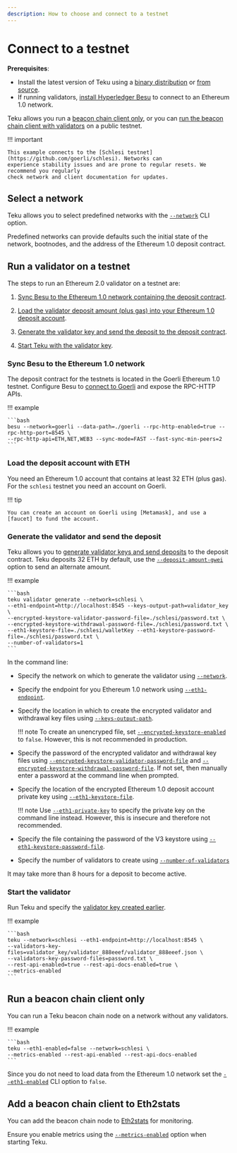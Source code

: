 ```yaml
---
description: How to choose and connect to a testnet
---
```


# Connect to a testnet

**Prerequisites**:

* Install the latest version of Teku using a [binary distribution](Install-Binaries.md)
    or [from source](Build-From-Source.md).
* If running validators, [install Hyperledger Besu] to connect to an Ethereum 1.0 network.

Teku allows you run a [beacon chain client only], or you can [run the beacon chain client
with validators] on a public testnet.

!!! important

    This example connects to the [Schlesi testnet](https://github.com/goerli/schlesi). Networks can
    experience stability issues and are prone to regular resets. We recommend you regularly
    check network and client documentation for updates.


## Select a network

Teku allows you to select predefined networks with the
[`--network`](../../Reference/CLI/CLI-Syntax.md#network) CLI option.

Predefined networks can provide defaults such the initial state of the network,
bootnodes, and the address of the Ethereum 1.0 deposit contract.

## Run a validator on a testnet

The steps to run an Ethereum 2.0 validator on a testnet are:

1. [Sync Besu to the Ethereum 1.0 network containing
    the deposit contract](#sync-besu-to-the-ethereum-10-network).

1. [Load the validator deposit amount (plus gas) into
    your Ethereum 1.0  deposit account](#load-the-deposit-account-with-eth).

1. [Generate the validator key and send the deposit to the deposit
    contract](#send-the-validator-deposit).

1. [Start Teku with the validator key](#start-the-validator).

### Sync Besu to the Ethereum 1.0 network

The deposit contract for the testnets is located in the Goerli Ethereum 1.0 testnet.
Configure Besu to [connect to Goerli] and expose the RPC-HTTP APIs.

!!! example

    ```bash
    besu --network=goerli --data-path=./goerli --rpc-http-enabled=true --rpc-http-port=8545 \
    --rpc-http-api=ETH,NET,WEB3 --sync-mode=FAST --fast-sync-min-peers=2
    ```
    
### Load the deposit account with ETH

You need an Ethereum 1.0 account that contains at least 32 ETH (plus gas). For the
`schlesi` testnet you need an account on Goerli.

!!! tip
    
    You can create an account on Goerli using [Metamask], and use a [faucet] to fund the account.


### Generate the validator and send the deposit

Teku allows you to [generate validator keys and send deposits] to the deposit contract. 
Teku deposits 32 ETH by default, use the
[`--deposit-amount-gwei`](../../Reference/CLI/CLI-Subcommands.md#deposit-amount-gwei) option
to send an alternate amount.

!!! example

    ```bash
    teku validator generate --network=schlesi \
    --eth1-endpoint=http://localhost:8545 --keys-output-path=validator_key \
    --encrypted-keystore-validator-password-file=./schlesi/password.txt \
    --encrypted-keystore-withdrawal-password-file=./schlesi/password.txt \
    --eth1-keystore-file=./schlesi/walletKey --eth1-keystore-password-file=./schlesi/password.txt \
    --number-of-validators=1
    ```

In the command line:

* Specify the network on which to generate the validator using 
    [`--network`](../../Reference/CLI/CLI-Subcommands.md#network).
    
* Specify the endpoint for you Ethereum 1.0 network using
    [`--eth1-endpoint`](../../Reference/CLI/CLI-Subcommands.md#eth1-endpoint).
    
* Specify the location in which to create the encrypted validator and withdrawal key files using
    [`--keys-output-path`](../../Reference/CLI/CLI-Subcommands.md#keys-output-path). 

    !!! note
        To create an unencryped file, set
        [`--encrypted-keystore-enabled`](../../Reference/CLI/CLI-Subcommands.md#encrypted-keystore-enabled)
        to `false`. However, this is not recommended in production.

* Specify the password of the encrypted validator and withdrawal key files using 
    [`--encrypted-keystore-validator-password-file`](../../Reference/CLI/CLI-Subcommands.md#encrypted-keystore-validator-password-file)
    and [`--encrypted-keystore-withdrawal-password-file`](../../Reference/CLI/CLI-Subcommands.md#encrypted-keystore-withdrawal-password-file).
    If not set, then manually enter a password at the command line when prompted.
    
* Specify the location of the encrypted Ethereum 1.0 deposit account private key
    using [`--eth1-keystore-file`](../../Reference/CLI/CLI-Subcommands.md#eth1-keystore-file).
    
    !!! note
        Use [`--eth1-private-key`](../../Reference/CLI/CLI-Subcommands.md#eth1-private-key) to specify
        the private key on the command line instead. However, this is insecure and therefore not
        recommended.
    
* Specify the file containing the password of the V3 keystore using
    [`--eth1-keystore-password-file`](../../Reference/CLI/CLI-Subcommands.md#eth1-keystore-password-file).
    
* Specify the number of validators to create using
    [`--number-of-validators`](../../Reference/CLI/CLI-Subcommands.md#number-of-validators)

It may take more than 8 hours for a deposit to become active.

### Start the validator 

Run Teku and specify the [validator key created earlier](#generate-the-validator-and-send-the-deposit).

!!! example

    ```bash
    teku --network=schlesi --eth1-endpoint=http://localhost:8545 \
    --validators-key-files=validator_key/validator_888eeef/validator_888eeef.json \
    --validators-key-password-files=password.txt \
    --rest-api-enabled=true --rest-api-docs-enabled=true \
    --metrics-enabled
    ```


## Run a beacon chain client only

You can run a Teku beacon chain node on a network without any validators.

!!! example

    ```bash
    teku --eth1-enabled=false --network=schlesi \
    --metrics-enabled --rest-api-enabled --rest-api-docs-enabled
    ```

Since you do not need to load data from the Ethereum 1.0 network set the
[`--eth1-enabled`](../../Reference/CLI/CLI-Syntax.md#eth1-enabled) CLI option to
`false`.

## Add a beacon chain client to Eth2stats

You can add the beacon chain node to [Eth2stats](https://eth2stats.io/add-node) for monitoring.

Ensure you enable metrics using the
[`--metrics-enabled`](../../Reference/CLI/CLI-Syntax.md#metrics-enabled) option when
starting Teku.

<!-- links -->
[install Hyperledger Besu]: https://besu.hyperledger.org/en/stable/HowTo/Get-Started/Install-Binaries/
[beacon chain client only]: #connect-a-beacon-chain-client-only
[run the beacon chain client with validators]: #connect-and-run-validators
[Metamask]: https://metamask.io/
[faucet]: https://faucet.goerli.mudit.blog/
[generate validator keys and send deposits]: https://docs.teku.pegasys.tech/en/latest/HowTo/Get-Started/Register-Validators/#submit-deposits
[connect to Goerli]: https://besu.hyperledger.org/en/stable/HowTo/Get-Started/Starting-node/#run-a-node-on-goerli-testnet